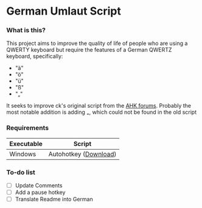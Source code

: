 # German Umlaut Script



### What is this?
This project aims to improve the quality of life of people who are using a QWERTY keyboard but require the features of a German QWERTZ keyboard, specifically:

* "ä"
* "ö"
* "ü"
* "ß"
* "„"

It seeks to improve ck's original script from the [AHK forums](https://autohotkey.com/board/topic/515-german-umlaute-convenience-script/). Probably the most notable addition is adding `„`, which could not be found in the old script

### Requirements

| Executable | Script |
|---|---|
| Windows | Autohotkey ([Download](https://autohotkey.com/download/))|

### To-do list

- [ ] Update Comments
- [ ] Add a pause hotkey
- [ ] Translate Readme into German
